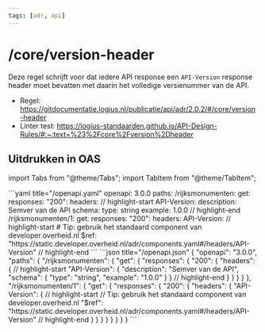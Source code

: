 ```yaml
---
tags: [adr, api]
---
```


# /core/version-header

Deze regel schrijft voor dat iedere API response een `API-Version` response
header moet bevatten met daarin het volledige versienummer van de API.

- Regel:
  https://gitdocumentatie.logius.nl/publicatie/api/adr/2.0.2/#/core/version-header
- Linter test:
  https://logius-standaarden.github.io/API-Design-Rules/#:~:text=%23%2Fcore%2Fversion%2Dheader

## Uitdrukken in OAS

import Tabs from "@theme/Tabs"; import TabItem from "@theme/TabItem";

<Tabs>
  <TabItem value="yaml" label="YAML">
  ```yaml title="/openapi.yaml"
  openapi: 3.0.0
  paths:
    /rijksmonumenten:
      get:
        responses:
          "200":
            headers:
              // highlight-start
              API-Version:
                description: Semver van de API
                schema:
                  type: string
                  example: 1.0.0
              // highlight-end
    /rijksmonumenten/1:
      get:
        responses:
          "200":
            headers:
              API-Version:
                // highlight-start
                # Tip: gebruik het standaard component van developer.overheid.nl
                $ref: "https://static.developer.overheid.nl/adr/components.yaml#/headers/API-Version"
                // highlight-end
  ```
  </TabItem>
  <TabItem value="json" label="JSON">
  ```json title="/openapi.json"
  {
    "openapi": "3.0.0",
    "paths": {
      "/rijksmonumenten": {
        "get": {
          "responses": {
            "200": {
              "headers": {
                // highlight-start
                "API-Version": {
                  "description": "Semver van de API",
                  "schema": {
                    "type": "string",
                    "example": "1.0.0"
                  }
                }
                // highlight-end
              }
            }
          }
        }
      },
      "/rijksmonumenten/1": {
        "get": {
          "responses": {
            "200": {
              "headers": {
                "API-Version": {
                  // highlight-start
                  // Tip: gebruik het standaard component van developer.overheid.nl
                  "$ref": "https://static.developer.overheid.nl/adr/components.yaml#/headers/API-Version"
                  // highlight-end
                }
              }
            }
          }
        }
      }
    }
  }
  ```
  </TabItem>
</Tabs>
